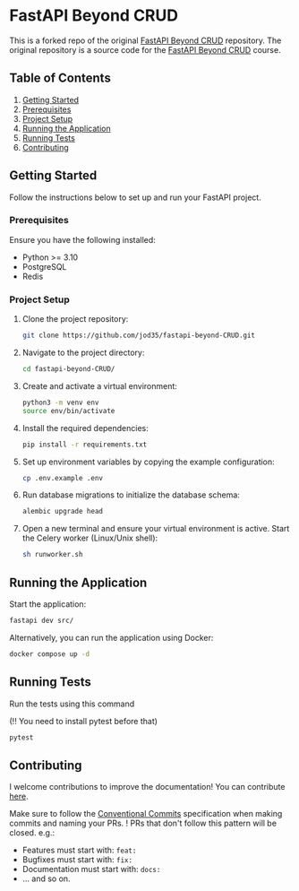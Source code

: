 # FastAPI Beyond CRUD 

This is a forked repo of the original [FastAPI Beyond CRUD](https://github.com/jod35/fastapi-beyond-CRUD) repository. The original repository is a source code for the [FastAPI Beyond CRUD](https://youtube.com/playlist?list=PLEt8Tae2spYnHy378vMlPH--87cfeh33P&si=rl-08ktaRjcm2aIQ) course.

## Table of Contents

1. [Getting Started](#getting-started)
2. [Prerequisites](#prerequisites)
3. [Project Setup](#project-setup)
4. [Running the Application](#running-the-application)
5. [Running Tests](#running-tests)
6. [Contributing](#contributing)

## Getting Started
Follow the instructions below to set up and run your FastAPI project.

### Prerequisites
Ensure you have the following installed:

- Python >= 3.10
- PostgreSQL
- Redis

### Project Setup
1. Clone the project repository:
    ```bash
    git clone https://github.com/jod35/fastapi-beyond-CRUD.git
    ```
   
2. Navigate to the project directory:
    ```bash
    cd fastapi-beyond-CRUD/
    ```

3. Create and activate a virtual environment:
    ```bash
    python3 -m venv env
    source env/bin/activate
    ```

4. Install the required dependencies:
    ```bash
    pip install -r requirements.txt
    ```

5. Set up environment variables by copying the example configuration:
    ```bash
    cp .env.example .env
    ```

6. Run database migrations to initialize the database schema:
    ```bash
    alembic upgrade head
    ```

7. Open a new terminal and ensure your virtual environment is active. Start the Celery worker (Linux/Unix shell):
    ```bash
    sh runworker.sh
    ```

## Running the Application
Start the application:

```bash
fastapi dev src/
```
Alternatively, you can run the application using Docker:
```bash
docker compose up -d
```
## Running Tests
Run the tests using this command

(!! You need to install pytest before that)
```bash
pytest
```

## Contributing
I welcome contributions to improve the documentation! You can contribute [here](https://github.com/sihingbenni/fastapi-beyond-crud-docs).

Make sure to follow the [Conventional Commits](https://www.conventionalcommits.org/en/v1.0.0/) specification when making commits and naming your PRs.
! PRs that don't follow this pattern will be closed.
e.g.:
- Features must start with: `feat:`
- Bugfixes must start with: `fix:` 
- Documentation must start with: `docs:`
- ... and so on.